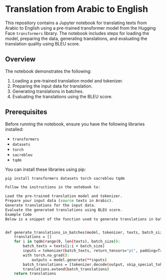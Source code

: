 # Translation from Arabic to English

This repository contains a Jupyter notebook for translating texts from Arabic to English using a pre-trained transformer model from the Hugging Face `transformers` library. The notebook includes steps for loading the model, preparing the data, generating translations, and evaluating the translation quality using BLEU score.

## Overview

The notebook demonstrates the following:

1. Loading a pre-trained translation model and tokenizer.
2. Preparing the input data for translation.
3. Generating translations in batches.
4. Evaluating the translations using the BLEU score.

## Prerequisites

Before running the notebook, ensure you have the following libraries installed:

- `transformers`
- `datasets`
- `torch`
- `sacrebleu`
- `tqdm`

You can install these libraries using pip:

```bash
pip install transformers datasets torch sacrebleu tqdm

Follow the instructions in the notebook to:

Load the pre-trained translation model and tokenizer.
Prepare your input data (source texts in Arabic).
Generate translations for the input data.
Evaluate the generated translations using BLEU score.
Example Code
Below is a snippet of the function used to generate translations in batches:


def generate_translations_in_batches(model, tokenizer, texts, batch_size=32, max_length=256):
    translations = []
    for i in tqdm(range(0, len(texts), batch_size)):
        batch_texts = texts[i:i + batch_size]
        inputs = tokenizer(batch_texts, return_tensors="pt", padding=True, truncation=True, max_length=max_length).to(device)
        with torch.no_grad():
            outputs = model.generate(**inputs)
        batch_translations = [tokenizer.decode(output, skip_special_tokens=True) for output in outputs]
        translations.extend(batch_translations)
    return translations
